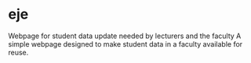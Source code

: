 # eje
Webpage for student data update needed by lecturers and the faculty
A simple webpage designed to make student data in a faculty available for reuse.
